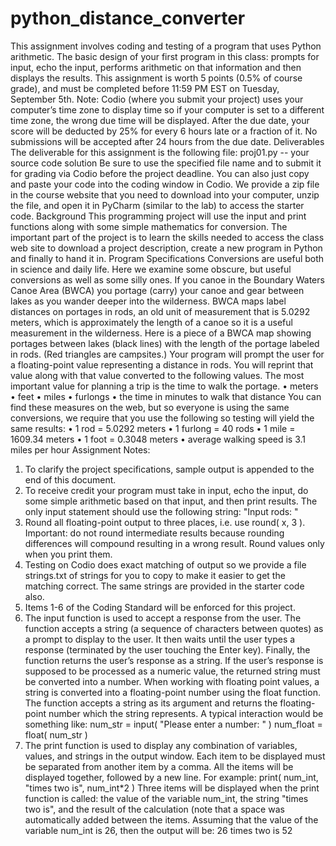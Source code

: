 # python_distance_converter

This assignment involves coding and testing of a program that uses Python arithmetic.
The basic design of your first program in this class: prompts for input, echo the input, performs
arithmetic on that information and then displays the results.
This assignment is worth 5 points (0.5% of course grade), and must be completed before 11:59 PM
EST on Tuesday, September 5th. Note: Codio (where you submit your project) uses your
computer’s time zone to display time so if your computer is set to a different time zone, the wrong
due time will be displayed. After the due date, your score will be deducted by 25% for every 6
hours late or a fraction of it. No submissions will be accepted after 24 hours from the due
date.
Deliverables
The deliverable for this assignment is the following file:
 proj01.py -- your source code solution
Be sure to use the specified file name and to submit it for grading via Codio before the project
deadline. You can also just copy and paste your code into the coding window in Codio.
We provide a zip file in the course website that you need to download into your computer, unzip
the file, and open it in PyCharm (similar to the lab) to access the starter code.
Background
This programming project will use the input and print functions along with some simple
mathematics for conversion. The important part of the project is to learn the skills needed to access
the class web site to download a project description, create a new program in Python and finally to
hand it in.
Program Specifications
Conversions are useful both in science and daily life. Here we examine some obscure, but useful
conversions as well as some silly ones.
If you canoe in the Boundary Waters Canoe Area (BWCA) you portage (carry) your canoe and gear
between lakes as you wander deeper into the wilderness. BWCA maps label distances on portages
in rods, an old unit of measurement that is 5.0292 meters, which is approximately the length of a
canoe so it is a useful measurement in the wilderness.
Here is a piece of a BWCA map showing portages between lakes (black lines) with the length of the
portage labeled in rods. (Red triangles are campsites.)
Your program will prompt the user for a floating-point value representing a distance in rods. You
will reprint that value along with that value converted to the following values. The most important
value for planning a trip is the time to walk the portage.
• meters
• feet
• miles
• furlongs
• the time in minutes to walk that distance
You can find these measures on the web, but so everyone is using the same conversions, we require
that you use the following so testing will yield the same results:
• 1 rod = 5.0292 meters
• 1 furlong = 40 rods
• 1 mile = 1609.34 meters
• 1 foot = 0.3048 meters
• average walking speed is 3.1 miles per hour
Assignment Notes:
1. To clarify the project specifications, sample output is appended to the end of this document.
2. To receive credit your program must take in input, echo the input, do some simple arithmetic
based on that input, and then print results. The only input statement should use the following
string:
"Input rods: "
3. Round all floating-point output to three places, i.e. use round( x, 3 ). Important: do
not round intermediate results because rounding differences will compound resulting in a
wrong result. Round values only when you print them.
4. Testing on Codio does exact matching of output so we provide a file strings.txt of
strings for you to copy to make it easier to get the matching correct. The same strings are
provided in the starter code also.
5. Items 1-6 of the Coding Standard will be enforced for this project.
6. The input function is used to accept a response from the user. The function accepts a
string (a sequence of characters between quotes) as a prompt to display to the user. It then
waits until the user types a response (terminated by the user touching the Enter key).
Finally, the function returns the user’s response as a string.
If the user’s response is supposed to be processed as a numeric value, the returned string
must be converted into a number. When working with floating point values, a string is
converted into a floating-point number using the float function. The function accepts a
string as its argument and returns the floating-point number which the string represents. A
typical interaction would be something like:
num_str = input( "Please enter a number: " )
num_float = float( num_str )
7. The print function is used to display any combination of variables, values, and strings in
the output window. Each item to be displayed must be separated from another item by a
comma. All the items will be displayed together, followed by a new line. For example:
print( num_int, "times two is", num_int*2 )
Three items will be displayed when the print function is called: the value of the variable
num_int, the string "times two is", and the result of the calculation (note that a
space was automatically added between the items.
Assuming that the value of the variable num_int is 26, then the output will be:
26 times two is 52